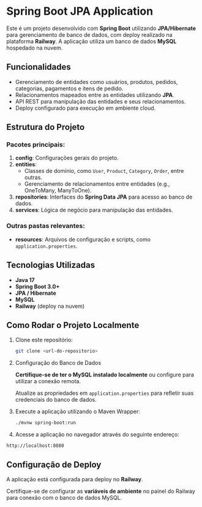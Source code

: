 # Spring Boot JPA Application

Este é um projeto desenvolvido com **Spring Boot** utilizando **JPA/Hibernate** para gerenciamento de banco de dados, com deploy realizado na plataforma **Railway**. A aplicação utiliza um banco de dados **MySQL** hospedado na nuvem.

## Funcionalidades

- Gerenciamento de entidades como usuários, produtos, pedidos, categorias, pagamentos e itens de pedido.
- Relacionamentos mapeados entre as entidades utilizando **JPA**.
- API REST para manipulação das entidades e seus relacionamentos.
- Deploy configurado para execução em ambiente cloud.

## Estrutura do Projeto

### Pacotes principais:

1. **config**: Configurações gerais do projeto.
2. **entities**: 
   - Classes de domínio, como `User`, `Product`, `Category`, `Order`, entre outras.
   - Gerenciamento de relacionamentos entre entidades (e.g., OneToMany, ManyToOne).
3. **repositories**: Interfaces do **Spring Data JPA** para acesso ao banco de dados.
4. **services**: Lógica de negócio para manipulação das entidades.

### Outras pastas relevantes:
- **resources**: Arquivos de configuração e scripts, como `application.properties`.

## Tecnologias Utilizadas

- **Java 17**  
- **Spring Boot 3.0+**
- **JPA / Hibernate**
- **MySQL**
- **Railway** (deploy na nuvem)

## Como Rodar o Projeto Localmente

1. Clone este repositório:
   ```bash
   git clone <url-do-repositorio>
   
2. Configuração do Banco de Dados

   **Certifique-se de ter o MySQL instalado localmente** ou configure para utilizar a conexão remota.
   
   Atualize as propriedades em `application.properties` para refletir suas credenciais do banco de dados.


4. Execute a aplicação utilizando o Maven Wrapper:
   ```bash
   ./mvnw spring-boot:run

5. Acesse a aplicação no navegador através do seguinte endereço:

```arduino
http://localhost:8080
```

## Configuração de Deploy

A aplicação está configurada para deploy no **Railway**.

Certifique-se de configurar as **variáveis de ambiente** no painel do Railway para conexão com o banco de dados MySQL.

